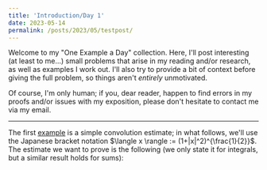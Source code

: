 ```yaml
---
title: 'Introduction/Day 1'
date: 2023-05-14
permalink: /posts/2023/05/testpost/
---
```


Welcome to my "One Example a Day" collection. Here, I'll post interesting (at least to me...) small problems that arise in my reading and/or research, as well as examples I work out. I'll also try to provide a bit of context before giving the full problem, so things aren't _entirely_ unmotivated.

Of course, I'm only human; if you, dear reader, happen to find errors in my proofs and/or issues with my exposition, please don't hesitate to contact me via my email.

----


The first [example](../files/examples/ex1.pdf) is a simple convolution estimate; in what follows, we'll use the Japanese bracket notation $\langle x \rangle := (1+|x|^2)^{\frac{1}{2}}$. The estimate we want to prove is the following (we only state it for integrals, but a similar result holds for sums):

<object data=" ../files/examples/ex1.pdf " width="750" height="250" type="application/pdf"></object>